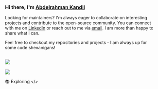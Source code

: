### Hi there, I'm [Abdelrahman Kandil](https://www.akandeel.com/#about)

Looking for maintainers? I'm always eager to collaborate on interesting projects and contribute to the open-source community. You can connect with me on [LinkedIn](https://www.linkedin.com/in/abdelrahmankandil/) or reach out to me via [email](mailto:akandeeldev@outlook.com). I am more than happy to share what I can.

Feel free to checkout my repositories and projects - I am always up for some code shenanigans!

<br>
<!-- <a href="https://github.com/anuraghazra/github-readme-stats"><img src="https://github-readme-stats.vercel.app/api?username=kandeel4411&theme=dracula"/></a> --> <a href="https://github.com/anuraghazra/github-readme-stats"><img src="https://github-readme-stats.vercel.app/api/top-langs/?username=kandeel4411&langs_count=8&layout=compact&theme=dracula&hide=php,java"/></a>
<br>
<br>
<a href="https://skillicons.dev"><img src="https://skillicons.dev/icons?i=ts,golang,rust,aws,actix,nodejs"/></a>

📚 Exploring </>
